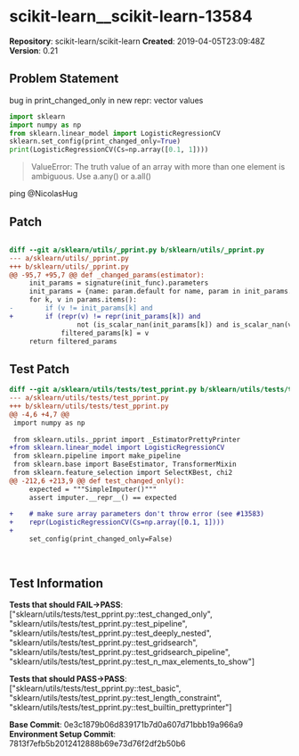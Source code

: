 # scikit-learn__scikit-learn-13584

**Repository**: scikit-learn/scikit-learn
**Created**: 2019-04-05T23:09:48Z
**Version**: 0.21

## Problem Statement

bug in print_changed_only in new repr: vector values
```python
import sklearn
import numpy as np
from sklearn.linear_model import LogisticRegressionCV
sklearn.set_config(print_changed_only=True)
print(LogisticRegressionCV(Cs=np.array([0.1, 1])))
```
> ValueError: The truth value of an array with more than one element is ambiguous. Use a.any() or a.all()

ping @NicolasHug 



## Patch

```diff

diff --git a/sklearn/utils/_pprint.py b/sklearn/utils/_pprint.py
--- a/sklearn/utils/_pprint.py
+++ b/sklearn/utils/_pprint.py
@@ -95,7 +95,7 @@ def _changed_params(estimator):
     init_params = signature(init_func).parameters
     init_params = {name: param.default for name, param in init_params.items()}
     for k, v in params.items():
-        if (v != init_params[k] and
+        if (repr(v) != repr(init_params[k]) and
                 not (is_scalar_nan(init_params[k]) and is_scalar_nan(v))):
             filtered_params[k] = v
     return filtered_params


```

## Test Patch

```diff
diff --git a/sklearn/utils/tests/test_pprint.py b/sklearn/utils/tests/test_pprint.py
--- a/sklearn/utils/tests/test_pprint.py
+++ b/sklearn/utils/tests/test_pprint.py
@@ -4,6 +4,7 @@
 import numpy as np
 
 from sklearn.utils._pprint import _EstimatorPrettyPrinter
+from sklearn.linear_model import LogisticRegressionCV
 from sklearn.pipeline import make_pipeline
 from sklearn.base import BaseEstimator, TransformerMixin
 from sklearn.feature_selection import SelectKBest, chi2
@@ -212,6 +213,9 @@ def test_changed_only():
     expected = """SimpleImputer()"""
     assert imputer.__repr__() == expected
 
+    # make sure array parameters don't throw error (see #13583)
+    repr(LogisticRegressionCV(Cs=np.array([0.1, 1])))
+
     set_config(print_changed_only=False)
 
 

```

## Test Information

**Tests that should FAIL→PASS**: ["sklearn/utils/tests/test_pprint.py::test_changed_only", "sklearn/utils/tests/test_pprint.py::test_pipeline", "sklearn/utils/tests/test_pprint.py::test_deeply_nested", "sklearn/utils/tests/test_pprint.py::test_gridsearch", "sklearn/utils/tests/test_pprint.py::test_gridsearch_pipeline", "sklearn/utils/tests/test_pprint.py::test_n_max_elements_to_show"]

**Tests that should PASS→PASS**: ["sklearn/utils/tests/test_pprint.py::test_basic", "sklearn/utils/tests/test_pprint.py::test_length_constraint", "sklearn/utils/tests/test_pprint.py::test_builtin_prettyprinter"]

**Base Commit**: 0e3c1879b06d839171b7d0a607d71bbb19a966a9
**Environment Setup Commit**: 7813f7efb5b2012412888b69e73d76f2df2b50b6
